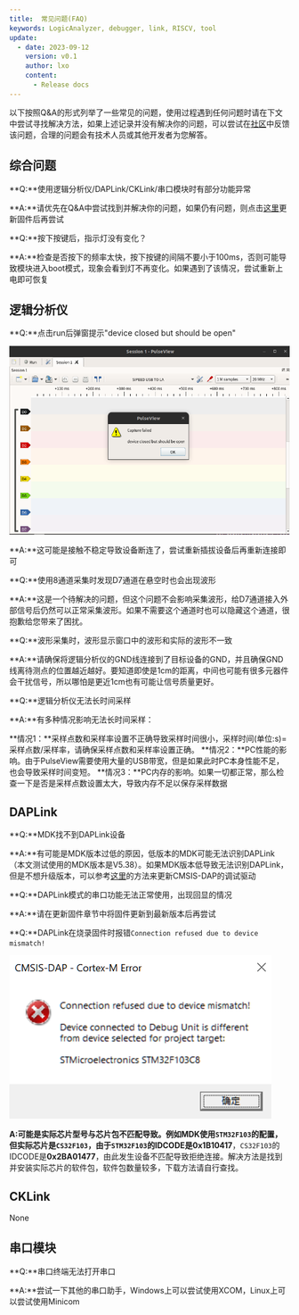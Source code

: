 ```yaml
---
title:  常见问题(FAQ)
keywords: LogicAnalyzer, debugger, link, RISCV, tool
update:
  - date: 2023-09-12
    version: v0.1
    author: lxo
    content:
      - Release docs
---
```


以下按照Q&A的形式列举了一些常见的问题，使用过程遇到任何问题时请在下文中尝试寻找解决方法，如果上述记录并没有解决你的问题，可以尝试在[社区](https://maixhub.com/discussion)中反馈该问题，合理的问题会有技术人员或其他开发者为您解答。

## 综合问题

**Q:**使用逻辑分析仪/DAPLink/CKLink/串口模块时有部分功能异常

**A:**请优先在Q&A中尝试找到并解决你的问题，如果仍有问题，则点击[这里](./update_firmware.md)更新固件后再尝试



**Q:**按下按键后，指示灯没有变化？

**A:**检查是否按下的频率太快，按下按键的间隔不要小于100ms，否则可能导致模块进入boot模式，现象会看到灯不再变化。如果遇到了该情况，尝试重新上电即可恢复

## 逻辑分析仪

**Q:**点击run后弹窗提示"device closed but should be open"

![image-20230816113213933](./assets/use_logic_function/tips_capture_failed.png)

**A:**这可能是接触不稳定导致设备断连了，尝试重新插拔设备后再重新连接即可

**Q:**使用8通道采集时发现D7通道在悬空时也会出现波形

**A:**这是一个待解决的问题，但这个问题不会影响采集波形，给D7通道接入外部信号后仍然可以正常采集波形。如果不需要这个通道时也可以隐藏这个通道，很抱歉给您带来了困扰。

**Q:**波形采集时，波形显示窗口中的波形和实际的波形不一致

**A:**请确保将逻辑分析仪的GND线连接到了目标设备的GND，并且确保GND线离待测点的位置越近越好。要知道即使是1cm的距离，中间也可能有很多元器件会干扰信号，所以哪怕是更近1cm也有可能让信号质量更好。

**Q:**逻辑分析仪无法长时间采样

**A:**有多种情况影响无法长时间采样：

**情况1：**采样点数和采样率设置不正确导致采样时间很小，采样时间(单位:s)=采样点数/采样率，请确保采样点数和采样率设置正确。
**情况2：**PC性能的影响。由于PulseView需要使用大量的USB带宽，但是如果此时PC本身性能不足，也会导致采样时间变短。
**情况3：**PC内存的影响。如果一切都正常，那么检查一下是否是采样点数设置太大，导致内存不足以保存采样数据



## DAPLink

**Q:**MDK找不到DAPLink设备

**A:**有可能是MDK版本过低的原因，低版本的MDK可能无法识别DAPLink（本文测试使用的MDK版本是V5.38）。如果MDK版本低导致无法识别DAPLink，但是不想升级版本，可以参考[这里](https://developer.arm.com/documentation/ka003663/latest/)的方法来更新CMSIS-DAP的调试驱动

**Q:**DAPLink模式的串口功能无法正常使用，出现回显的情况

**A:**请在更新固件章节中将固件更新到最新版本后再尝试

**Q:**DAPLink在烧录固件时报错`Connection refused due to device mismatch!`

![image-20230816113213933](./assets/use_daplink_function/err_device_mismatch.jpg)

**A:**可能是实际芯片型号与芯片包不匹配导致。例如MDK使用`STM32F103`的配置，但实际芯片是`CS32F103`，由于`STM32F103`的IDCODE是**0x1B10417**，`CS32F103`的IDCODE是**0x2BA01477**，由此发生设备不匹配导致拒绝连接。解决方法是找到并安装实际芯片的软件包，软件包数量较多，下载方法请自行查找。

## CKLink

None




## 串口模块

**Q:**串口终端无法打开串口

**A:**尝试一下其他的串口助手，Windows上可以尝试使用XCOM，Linux上可以尝试使用Minicom

